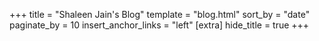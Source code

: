 +++
title = "Shaleen Jain's Blog"
template = "blog.html"
sort_by = "date"
paginate_by = 10
insert_anchor_links = "left"
[extra]
hide_title = true
+++
